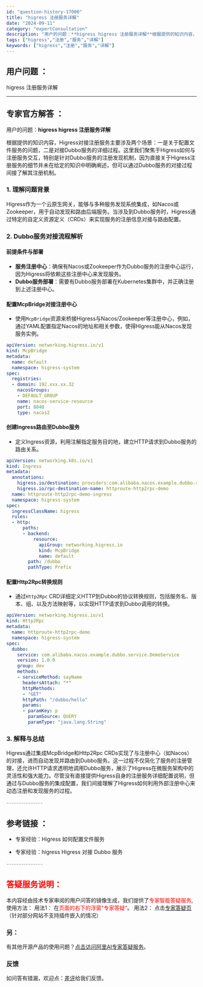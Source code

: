 ```yaml
---
id: "question-history-17000"
title: "higress 注册服务详解"
date: "2024-09-11"
category: "expertConsultation"
description: "用户的问题：**higress higress 注册服务详解**根据提供的知识内容，Higress对接注册服务主要涉及两个场景：一是关于配置文件服务的问题，二是对接Dubbo服务的详细过程。这里我们聚焦于Higress如何与注册服务交互，特别是针对Dubbo服务的注册发现机制，因为直接关于Higre"
tags: ["higress","注册","服务","详解"]
keywords: ["higress","注册","服务","详解"]
---
```


## 用户问题 ： 
 higress 注册服务详解  

---------------
## 专家官方解答 ：

用户的问题：**higress higress 注册服务详解**

根据提供的知识内容，Higress对接注册服务主要涉及两个场景：一是关于配置文件服务的问题，二是对接Dubbo服务的详细过程。这里我们聚焦于Higress如何与注册服务交互，特别是针对Dubbo服务的注册发现机制，因为直接关于Higress注册服务的细节并未在给定的知识中明确阐述，但可以通过Dubbo服务的对接过程间接了解其注册机制。

### 1. 理解问题背景

Higress作为一个云原生网关，能够与多种服务发现系统集成，如Nacos或Zookeeper，用于自动发现和路由后端服务。当涉及到Dubbo服务时，Higress通过特定的自定义资源定义（CRDs）来实现服务的注册信息对接与路由配置。

### 2. Dubbo服务对接流程解析

#### 前提条件与部署
- **服务注册中心**：确保有Nacos或Zookeeper作为Dubbo服务的注册中心运行，因为Higress将依赖这些注册中心来发现服务。
- **Dubbo服务部署**：需要有Dubbo服务部署在Kubernetes集群中，并正确注册到上述注册中心。

#### 配置McpBridge对接注册中心
- 使用`McpBridge`资源来桥接Higress与Nacos/Zookeeper等注册中心，例如，通过YAML配置指定Nacos的地址和相关参数，使得Higress能从Nacos发现服务实例。

```yaml
apiVersion: networking.higress.io/v1
kind: McpBridge
metadata:
  name: default
  namespace: higress-system
spec:
  registries:
  - domain: 192.xxx.xx.32
    nacosGroups:
    - DEFAULT_GROUP
    name: nacos-service-resource
    port: 8848
    type: nacos2
```

#### 创建Ingress路由至Dubbo服务
- 定义Ingress资源，利用注解指定服务目的地，建立HTTP请求到Dubbo服务的路由关系。

```yaml
apiVersion: networking.k8s.io/v1
kind: Ingress
metadata:
  annotations:
    higress.io/destination: providers:com.alibaba.nacos.example.dubbo.service.DemoService:1.0.0:dev.DEFAULT-GROUP.public.nacos
    higress.io/rpc-destination-name: httproute-http2rpc-demo
  name: httproute-http2rpc-demo-ingress
  namespace: higress-system
spec:
  ingressClassName: higress
  rules:
  - http:
      paths:
      - backend:
          resource:
            apiGroup: networking.higress.io
            kind: McpBridge
            name: default
        path: /dubbo
        pathType: Prefix
```

#### 配置Http2Rpc转换规则
- 通过`Http2Rpc` CRD详细定义HTTP到Dubbo的协议转换规则，包括服务名、版本、组、以及方法映射等，以实现HTTP请求到Dubbo调用的转换。

```yaml
apiVersion: networking.higress.io/v1
kind: Http2Rpc
metadata:
  name: httproute-http2rpc-demo
  namespace: higress-system
spec:
  dubbo: 
    service: com.alibaba.nacos.example.dubbo.service.DemoService
    version: 1.0.0
    group: dev
    methods: 
    - serviceMethod: sayName
      headersAttach: "*"
      httpMethods: 
      - "GET"
      httpPath: "/dubbo/hello"
      params:
      - paramKey: p
        paramSource: QUERY
        paramType: "java.lang.String"
```

### 3. 解释与总结

Higress通过集成McpBridge和Http2Rpc CRDs实现了与注册中心（如Nacos）的对接，进而自动发现并路由到Dubbo服务。这一过程不仅简化了服务的注册管理，还允许HTTP请求透明地调用Dubbo服务，展示了Higress在微服务架构中的灵活性和强大能力。尽管没有直接提供Higress自身的注册服务详细配置说明，但通过与Dubbo服务的集成配置，我们间接理解了Higress如何利用外部注册中心来动态注册和发现服务的过程。


<font color="#949494">---------------</font> 


## 参考链接 ：

* 专家经验：Higress 如何配置文件服务 
 
 * 专家经验：higress Higress 对接 Dubbo 服务 


 <font color="#949494">---------------</font> 
 


## <font color="#FF0000">答疑服务说明：</font> 

本内容经由技术专家审阅的用户问答的镜像生成，我们提供了<font color="#FF0000">专家智能答疑服务</font>,使用方法：
用法1： 在<font color="#FF0000">页面的右下的浮窗”专家答疑“</font>。
用法2： 点击[专家答疑页](https://answer.opensource.alibaba.com/docs/intro)（针对部分网站不支持插件嵌入的情况）
### 另：


有其他开源产品的使用问题？[点击访问阿里AI专家答疑服务](https://answer.opensource.alibaba.com/docs/intro)。
### 反馈
如问答有错漏，欢迎点：[差评](https://ai.nacos.io/user/feedbackByEnhancerGradePOJOID?enhancerGradePOJOId=17009)给我们反馈。
